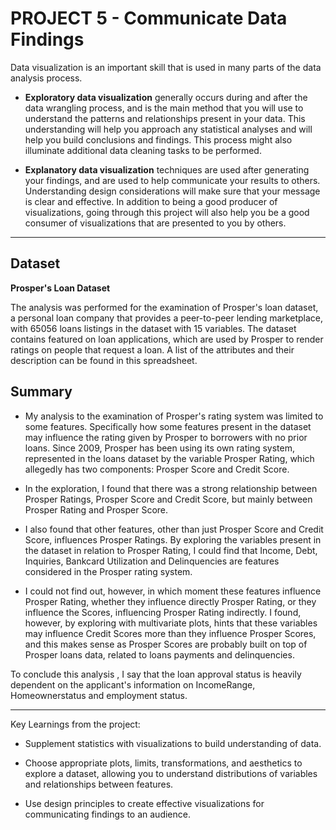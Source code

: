 # PROJECT 5 - Communicate Data Findings

Data visualization is an important skill that is used in many parts of the data analysis process. 
- **Exploratory data visualization** generally occurs during and after the data wrangling process, and is the main method that you will use to understand the patterns and relationships present in your data. This understanding will help you approach any statistical analyses and will help you build conclusions and findings. This process might also illuminate additional data cleaning tasks to be performed. 

- **Explanatory data visualization** techniques are used after generating your findings, and are used to help communicate your results to others. Understanding design considerations will make sure that your message is clear and effective. In addition to being a good producer of visualizations, going through this project will also help you be a good consumer of visualizations that are presented to you by others.

------
## Dataset 
**Prosper's Loan Dataset**

The analysis was performed for the examination of Prosper's loan dataset, a personal loan company that provides a peer-to-peer lending marketplace, with 65056 loans listings in the dataset with 15 variables. The dataset contains featured on loan applications, which are used by Prosper to render ratings on people that request a loan. A list of the attributes and their description can be found in this spreadsheet.

## Summary
* My analysis to the examination of Prosper's rating system was limited to some features. Specifically how some features present in the dataset may influence the rating given by Prosper to borrowers with no prior loans. Since 2009, Prosper has been using its own rating system, represented in the loans dataset by the variable Prosper Rating, which allegedly has two components: Prosper Score and Credit Score.


* In the exploration, I found that there was a strong relationship between Prosper Ratings, Prosper Score and Credit Score, but mainly between Prosper Rating and Prosper Score.


* I also found that other features, other than just Prosper Score and Credit Score, influences Prosper Ratings. By exploring the variables present in the dataset in relation to Prosper Rating, I could find that Income, Debt, Inquiries, Bankcard Utilization and Delinquencies are features considered in the Prosper rating system.


* I could not find out, however, in which moment these features influence Prosper Rating, whether they influence directly Prosper Rating, or they influence the Scores, influencing Prosper Rating indirectly. I found, however, by exploring with multivariate plots, hints that these variables may influence Credit Scores more than they influence Prosper Scores, and this makes sense as Prosper Scores are probably built on top of Prosper loans data, related to loans payments and delinquencies.


To conclude this analysis , I say that the loan approval status is heavily dependent on the applicant's information on IncomeRange, Homeownerstatus and employment status.

-----

Key Learnings from the project:

- Supplement statistics with visualizations to build understanding of data.

- Choose appropriate plots, limits, transformations, and aesthetics to explore a dataset, allowing you to understand distributions of variables and relationships between features.

- Use design principles to create effective visualizations for communicating findings to an audience.
